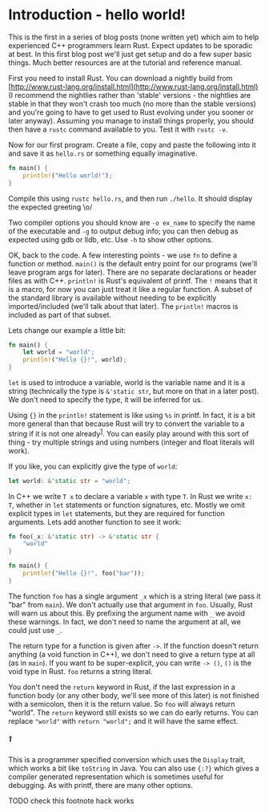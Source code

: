 # Introduction - hello world!

This is the first in a series of blog posts (none written yet) which aim to help
experienced C++ programmers learn Rust. Expect updates to be sporadic at best.
In this first blog post we'll just get setup and do a few super basic things.
Much better resources are at the tutorial and reference manual.

First you need to install Rust. You can download a nightly build from
[http://www.rust-lang.org/install.html](http://www.rust-lang.org/install.html)
(I recommend the nightlies rather than 'stable' versions - the nightlies are
stable in that they won't crash too much (no more than the stable versions) and
you're going to have to get used to Rust evolving under you sooner or later
anyway). Assuming you manage to install things properly, you should then have a
`rustc` command available to you. Test it with `rustc -v`.

Now for our first program. Create a file, copy and paste the following into it
and save it as `hello.rs` or something equally imaginative.

```rust
fn main() {
    println!("Hello world!");
}
```

Compile this using `rustc hello.rs`, and then run `./hello`. It should display
the expected greeting \o/

Two compiler options you should know are `-o ex_name` to specify the name of the
executable and `-g` to output debug info; you can then debug as expected using
gdb or lldb, etc. Use `-h` to show other options.

OK, back to the code. A few interesting points - we use `fn` to define a
function or method. `main()` is the default entry point for our programs (we'll
leave program args for later). There are no separate declarations or header
files as with C++. `println!` is Rust's equivalent of printf. The `!` means that
it is a macro, for now you can just treat it like a regular function. A subset
of the standard library is available without needing to be explicitly
imported/included (we'll talk about that later). The `println!` macros is
included as part of that subset.

Lets change our example a little bit:

```rust
fn main() {
    let world = "world";
    println!("Hello {}!", world);
}
```

`let` is used to introduce a variable, world is the variable name and it is a
string (technically the type is `&'static str`, but more on that in a later
post). We don't need to specify the type, it will be inferred for us.

Using `{}` in the `println!` statement is like using `%s` in printf. In fact, it
is a bit more general than that because Rust will try to convert the variable to
a string if it is not one already<sup>[1](#1)</sup>. You can easily play around with this sort of
thing - try multiple strings and using numbers (integer and float literals will
work).

If you like, you can explicitly give the type of `world`:

```rust
let world: &'static str = "world";
```

In C++ we write `T x` to declare a variable `x` with type `T`. In Rust we write
`x: T`, whether in `let` statements or function signatures, etc. Mostly we omit
explicit types in `let` statements, but they are required for function
arguments. Lets add another function to see it work:

```rust
fn foo(_x: &'static str) -> &'static str {
    "world"
}

fn main() {
    println!("Hello {}!", foo("bar"));
}
```

The function `foo` has a single argument `_x` which is a string literal (we pass
it "bar" from `main`). We don't actually use that argument in `foo`. Usually,
Rust will warn us about this. By prefixing the argument name with `_` we avoid
these warnings. In fact, we don't need to name the argument at all, we could
just use `_`.

The return type for a function is given after `->`. If the function doesn't
return anything (a void function in C++), we don't need to give a return type at
all (as in `main`). If you want to be super-explicit, you can write `-> ()`,
`()` is the void type in Rust. `foo` returns a string literal.

You don't need the `return` keyword in Rust, if the last expression in a
function body (or any other body, we'll see more of this later) is not finished
with a semicolon, then it is the return value. So `foo` will always return
"world". The `return` keyword still exists so we can do early returns. You can
replace `"world"` with `return "world";` and it will have the same effect.

##### 1

This is a programmer specified conversion which uses the `Display` trait, which
works a bit like `toString` in Java. You can also use `{:?}` which gives a
compiler generated representation which is sometimes useful for debugging. As
with printf, there are many other options.

TODO check this footnote hack works
